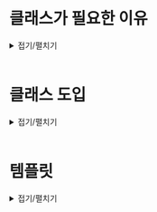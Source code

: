
# 클래스가 필요한 이유
<details>
<summary>접기/펼치기</summary>
<br>

자바는 클래스와 객체로 이루어져 있다.  
그만큼 클래스와 객체라는 개념은 중요하다.  
그런데 클래스와 객체는 너무 많은 내용을 포함하고 있어 한번에 이해하기가 쉽지 않다.

## 문제: 학생 정보 출력 프로그램

- 요구사항
  1. 첫 번째 학생 이름은 "학생1", 나이는 15, 성적은 90이다.
  2. 두 번째 학생 이름은 "학생2", 나이는 16, 성적은 80이다.
  3. 각 학생의 정보를 다음과 같은 형식으로 출력해야 한다.
     `이름: [이름] 나이: [나이] 성적: [성적]`
  4. 변수를 사용하여 학생 정보를 저장하고 변수를 사용하여 학생 정보를 출력해야 한다.
- 예시 출력
  ```
  이름:학생1 나이:15 점수:90
  이름:학생2 나이:16 점수:80
  ```
- 풀이: [ClassStart1.java](src%2Fclass1%2FClassStart1.java)
  ```java
  package class1;

  public class ClassStart1 {
  public static void main(String[] args) {
  String student1Name = "학생1";
  int student1Age = 15;
  int student1Grade = 90;
  
          String student2Name = "학생2";
          int student2Age = 16;
          int student2Grade = 80;
  
          System.out.println("이름:" + student1Name + " 나이:" + student1Age + " 점수:" + student1Grade);
          System.out.println("이름:" + student2Name + " 나이:" + student2Age + " 점수:" + student2Grade);
      }
  }
  ```

  학생 2명을 다뤄야 하기 때문에 각각 다른 변수를 사용했다.  
  코드의 문제는 학생이 늘어날 때 마다 변수를 추가로 선언해야 하고, 또 출력하는 코드도 추가해야 한다.
  ```java
  package class1;

  public class ClassStart1 {
      public static void main(String[] args) {
          String student1Name = "학생1";
          int student1Age = 15;
          int student1Grade = 90;
  
          String student2Name = "학생2";
          int student2Age = 16;
          int student2Grade = 80;
  
          String student2Name = "학생3";
          int student2Age = 17;
          int student2Grade = 70;
    
          System.out.println("이름:" + student1Name + " 나이:" + student1Age + " 점수:" + student1Grade);
          System.out.println("이름:" + student2Name + " 나이:" + student2Age + " 점수:" + student2Grade);
          System.out.println("이름:" + student3Name + " 나이:" + student3Age + " 점수:" + student3Grade);
      }
  }
  ```
  해당 문제점은 배열을 사용하면 해결할 수 있다.

### 배열 사용
- 학생 추가 전
  ```java
  package class1;

  public class ClassStart2 {
      public static void main(String[] args) {
          String[] studentNames = {"학생1", "학생2"};
          int[] studentAges = {15, 16};
          int[] studentGrades = {90, 80};
          for (int i = 0; i < studentNames.length; i++) {
              System.out.println("이름:" + studentNames[i] + " 나이:" + studentAges[i] + " 점수:" + studentGrades[i]);
          }
      }
  }
  ```
  배열을 사용한 덕분에 학생이 추가되어도 배열에 학생의 데이터만 추가하면 된다.  
  이제 변수를 더 추가하지 않아도 되고, 출력 부분의 코드도 그대로 유지할 수 있다.
- 학생 추가 후
  ```java
  package class1;

  public class ClassStart2 {
      public static void main(String[] args) {
          String[] studentNames = {"학생1", "학생2", "학생3"};
          int[] studentAges = {15, 16, 17};
          int[] studentGrades = {90, 80, 70};
          for (int i = 0; i < studentNames.length; i++) {
              System.out.println("이름:" + studentNames[i] + " 나이:" + studentAges[i] + " 점수:" + studentGrades[i]);
          }
      }
  }
  ```
### 배열 사용의 한계
배열을 사용해서 코드 변경을 최소화 하는데는 성공했지만, 한 학생의 데이터가 studentNames[], studentAges[], studentGrades[] 라는 3개의 배열에 나누어져 있다.    
따라서 데이터를 변경할 때 매우 조심해서 작업해야 한다.  
예를 들어 학생2의 데이터를 제거하려면 각각의 배열마다 학생2의 요소를 정확하게 찾아서 제거해줘야 한다.

한 학생의 데이터가 3개의 배열에 나누어져있기 땜누에 3개의 배열을 각각 변경해야 한다.  
또한 한 학생의 데이터를 관리하기 위해 3개 배열의 인덱스 순서를 항상 정확하게 맞추어야 한다.  
이렇게 하면 특정 학생의 데이터를 변경할 때 실수할 가능성이 매우 높다.  
배열을 활용한 위 코드는 컴퓨터가 볼 때는 아무 문제가 없지만, 사람이 관리하기에는 좋은 코드가 아니다.

#### 정리
위와 같이 배열을 활용하여 이름, 나이, 성적을 각각 따로 나누어서 관리하는 것은 사람이 관리하기 좋은 방식이 아니다.  
사람이 관리하기 좋은 방식은 학생이라는 개념을 하나로 묶는것이다.  
그리고 각각의 핵생 별로 본인의 이름, 나이, 성적을 관리하는 것이다.
<br>

</details>
<br>

# 클래스 도입
<details>
<summary>접기/펼치기</summary>
<br>

클래스를 사용해서 학생이라는 개념을 만들고, 각각의 학생 별로 본인의 이름, 나이, 성적을 관리한다.

## [Student.java](src%2Fclass1%2FStudent.java) 클래스
```java
public class Student {
    String name;
    int age;
    int grade;
}
```
class 키워드를 사용해서 학생 클래스(Student)를 정의한다.  
학생 클래스는 내부에 이름(name), 나이(age), 성적(grade) 변수를 가진다.

이렇게 클래스에 정의한 변수들을 멤버 변수, 또는 필드라 한다.
- 멤버 변수(Member Variable): 이 변수들은 특정 클래스에 소속된 `멤버`이기 때문에 `멤버 변수`라고 부른다.
- 필드(Field): 데이터 항목을 가리키는 정통적인 용어이다. 데이터베이스, 액셀 등에서 데이터 각각의 항목을 필드라 한다.
- 자바에서 멤버 변수, 필드는 같은 뜻이다. 클래스에 소속된 변수를 뜻한다.

### 클래스는 관례상 대문자로 시작하고 낙타표기법을 사용한다.
이를 파스칼 표기법이라 한다.  
예) Student, User, MemberService

## 학생 클래스 활용
- [ClassStart3.java](src%2Fclass1%2FClassStart3.java)
  ```java
  public class ClassStart3 {
      public static void main(String[] args) {
  
          Student student1;
          student1 = new Student(); // 객체, 인스턴스: 학생 클래스를 실제 메모리에 만들고 변수에 할당한다.
          /* .을 통해 필드 접근 및 값 할당 */
          student1.name = "학생1";
          student1.age = 15;
          student1.grade = 90;
  
          Student student2;
          student2 = new Student(); // 객체, 인스턴스: 학생 클래스를 실제 메모리에 만들고 변수에 할당한다.
          /* .을 통해 필드 접근 및 값 할당 */
          student2.name = "학생2";
          student2.age = 16;
          student2.grade = 80;
  
          Student student3;
          student3 = new Student(); // 객체, 인스턴스: 학생 클래스를 실제 메모리에 만들고 변수에 할당한다.
          /* .을 통해 필드 접근 및 값 할당 */
          student3.name = "학생2";
          student3.age = 17;
          student3.grade = 70;
          System.out.println("이름:" + student1.name + " 나이:" + student1.age + " 점수:" + student1.grade);
          System.out.println("이름:" + student2.name + " 나이:" + student2.age + " 점수:" + student2.grade);
          System.out.println("이름:" + student3.name + " 나이:" + student3.age + " 점수:" + student3.grade);
      }
  }
  ```
- 실행 결과
  ```
  이름:학생1 나이:15 성적:90
  이름:학생2 나이:16 성적:80
  이름:학생3 나이:17 성적:70
  ```
### 클래스와 사용자 정의 타입
- 타입은 데이터의 종류나 형태를 나타낸다.
- int라고 하면 정수 타입, String이라고 하면 문자 타입이다.
- 학생(Student)이라는 타입을 만들면 되지 않을까?
- 클래스를 사용하면 int, String과 같은 타입을 직접 만들 수 있다.
- 사용자가 직접 정의하는 사용자 정의 타입을 만들려면 설계도가 필요하며 자바에서는 *설계도*가 바로 **클래스**이다.
- 설계도인 클래스를 사용해서 *실제 메모리에 만들어진 실체*를 **객체** 또는 **인스턴스**라 한다.
- 클래스를 통해서 사용자가 원하는 종류의 데이터 타입을 마음껏 정의할 수 있다.

### 용어: 클래스, 객체, 인스턴스
클래스는 설계도이고, 이 설계도를 기반으로 실제 메모리에 만들어진 실체를 객체 또는 인스턴스라 한다.  
둘 다 같은 의미로 사용된다.  
여기서 학생(Student)클래스를 기반으로 학생1(student1), 학생2(student2) 객체 또는 인스턴스를 만들었다.

## 코드 분석

### 1. 변수 선언
#### Student student1 // Student 변수 선언
![img_1.png](img_1.png) (변수 공간 할당)
- `Student student1`
  - Student 타입을 받을 수 있는 변수를 선언하다.
  - int는 정수를, String은 문자를 담을 수 있듯이 Student는 Student 타입의 객체(인스턴스)를 받을 수 있다.

### 2. 객체 생성
#### Studnet1 = new Student() // Student 인스턴스 생성
![img_2.png](img_2.png)![img_3.png](img_3.png) (메모리 공간 확보)

- `Student1 = new Student()`
  - 객체를 사용하려면 먼저 설계도인 클래스를 기반으로 객체(인스턴스)를 생성해야 한다.
  - `new Student()`: `new`는 새로 생성한다는 뜻이다.
    - `new Student()`는 `Student` 클래스 정보를 기반으로 새로운 객체를 생성하라는 뜻이다.
    - 이렇게 하면메모리에 실제 `Student` 객체(인스턴스)를 생성해야 한다.
  - 객체를 생성할 때는 `new 클래스명()`을 사용하면 된다. 마지막에 `()`도 추가해야 한다.
  - `Student` 클래스는 `String name`, `int age`, `int grade` 멤버 변수를 가지고 있다.
    - 이 변수를 사용하는 데 필요한 메모리 공간도 함께 확보된다.
### 3. 참조값 보관
#### Studnet1 = x001 // Student 인스턴스 참조값 보관
![img_4.png](img_4.png)![img_5.png](img_5.png)
- 객체를 생성하면 자바는 메모리 어딘가에 있는 이 객체에 접근할 수 있는 참조값(주소-`x100`)을 반환한다.
  - `x100` 이라고 표현한 것이 참조값이다. (실제로 x001처럼 표현되는 것은 아니고 이해를 돕기 위한 예시이다.)
- `new` 키워드를 통해 객체가 생성되고 나면 참조값을 반환한다.  
  앞서 선언한 변수인 Student student1에 생성된 객체의 참조값(`x100`)을 보관한다.
  - student1 변수는 방금 만든 객체에 접근할 수 있는 참조값을 가지고 있다.  
    따라서 이 변수를 통해서 객체를 접근(참조)할 수 있다.  
    쉽게 말해 student1 변수를 통해 메모리에 있는 실제 객체를 접근하고 사용할 수 있다.

### 참조값을 변수에 보관해야 하는 이유
객체를 생성하는 new Student() 코드 자체에는 아무런 이름이 없다.  
이 코드는 단순히 Student 클래스를 기반으로 메모리에 실제 객체를 만드는 것이다.  
따라서 생성한 객체에 접근할 수 있는 방법이 필요하다.  
이런 이유로 객체를 생성할 때 반환되는 참조값을 어딘가에 보관해두어야 한다.  
앞서 Student student1 변수에 참조값(`x001`)을 저장해두었으므로 저장한 참조값(`x001`)을 통해서 실제 메모리에 존재하는 객체에 접근할 수 있다.

```java
Student student1 = new Student(); // 1. Student 객체 생성
Student student1 = x001; // 2. new Student()의 결과로 x001 참조값 반환
student1 = x001; // 3. 최종 결과
```
이후 학생 (student2)까지 생성하면 다음과 같이 Student 객체(인스턴스)가 메모리에 2개 생성된다.  
각각 참조값이 다르므로 서로 구분할 수 있다.  
![img_6.png](img_6.png)

참조값을 확인하고 싶다면 다음과 같이 객체를 담고 있는 변수를 출력해보면 된다.
```java
System.out.println(student1);
System.out.println(student2);
```

**출력 결과**
```
class1.Student@66a29884
class1.Student@4769b07b
```

### 객체 사용

클래스를 통해 생성한 객체를 사용하려면 먼저 메모리에 존재하는 객체에 접근해야 한다.    
객체에 접근하려면 `.` (점 dot)을 사용하면 된다.

```java
student1.name = "학생1";
student1.age = 15;
student1.grade = 90;

        System.out.println("이름:" + student1.name + " 나이:" + student1.age + " 점수:" + student1.grade);
```
![img_7.png](img_7.png) (객체 참조)

### 객체에 값 대입
객체가 가지고 있는 멤버 변수(`name`, `age`, `grade`)에 값을 대입하려면 먼저 객체에 접근해야 한다.
객체에 접근하려면 `.`(점 dot)키워드를 사용하면 된다.  
이 키워드는 변수(`student1`)에 들어있는 참조값(`x001`)을 읽어서 메모리에 존재하는 객체에 접근한다.

순서를 풀어보려면 다음과 같다.
```java
student1.name = "학생1" // 1. student1 객체의 name 멤버 변수에 값 대입
x001.name = "학생1" // 2. 변수에 있는 참조값을 통해 실제 객체에 접근, 해당 객체의 name 멤버 변수에 값 대입
```

#### 그림으로 이해
`student1.name = "학생"` **코드 실행 전**

![img_8.png](img_8.png)  

`student1.name = "학생"` **코드 실행 후**

![img_9.png](img_9.png)

- `student1.name`코드를 통해 `.`(dot) 키워드가 사용되었다. `student1` 변수가 가지고 있는 참조값을 통해 실제 객체에 접근한다.
- `x001.name = "학생"`:`x001` 객체가 있는 곳의 `name` 멤버 변수에 "학생" 데이터가 저장된다.

### 객체 값 읽기

```java
// 1. 객체 값 읽기
System.out.println("이름:" + student1.name);
// 2. 변수에 있는 참조값을 통해 실제 객체에 접근하고, name 멤버 변수에 접근한다.
System.out.println("이름:" + x001.name);
// 3. 객체의 멤버 변수의 값을 읽어옴
System.out.println("이름:" + "학생1");
```

#### 그림1.

![img_10.png](img_10.png)

#### 그림2.

![img_11.png](img_11.png)

x001에 있는 Student 인스턴스의 name 멤버 변수는 "학생1"이라는 값을 가지고 있다.  
이 값을 읽어서 사용한다.
</details>
<br>







# 템플릿
<details>
<summary>접기/펼치기</summary>
<br>


##
<details>
<summary>접기/펼치기</summary>
<br>


</details>
<br>

</details>
<br>
